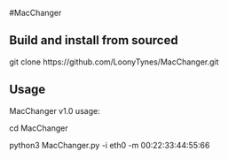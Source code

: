 #MacChanger

<h2>Build and install from sourced</h2>
git clone  https://github.com/LoonyTynes/MacChanger.git

<h2>Usage</h2>
<h2Usage</h2>

MacChanger v1.0 usage:

cd MacChanger

python3 MacChanger.py -i eth0 -m 00:22:33:44:55:66
